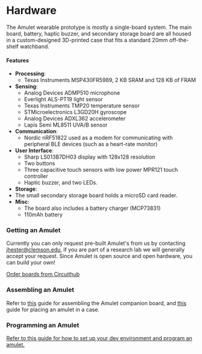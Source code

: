 Hardware
===
The Amulet wearable prototype is mostly a single-board system. 
The main board, battery, haptic buzzer, and secondary storage board are all housed in a custom-designed 3D-printed case that fits a standard 20mm off-the-shelf watchband.

#### Features
- **Processing**: 
  - Texas Instruments MSP430FR5989, 2 KB SRAM and 128 KB of FRAM
- **Sensing**: 
  - Analog Devices ADMP510 microphone
  - Everlight ALS-PT19 light sensor
  - Texas Instruments TMP20 temperature sensor
  - STMicroelectronics L3GD20H gyroscope
  - Analog Devices ADXL362 accelerometer
  - Lapis Semi ML8511 UVA/B sensor
- **Communication**: 
  - Nordic nRF51822 used as a modem for communicating with peripheral BLE devices (such as a heart-rate monitor)
- **User Interface**: 
  - Sharp LS013B7DH03 display with 128x128 resolution
  - Two buttons
  - Three capacitive touch sensors with low power MPR121 touch controller
  - Haptic buzzer, and two LEDs.
- **Storage**:  
 - The small secondary storage board holds a microSD card reader. 
- **Misc**:
  - The board also includes a battery charger (MCP73831)
  - 110mAh battery


### Getting an Amulet
Currently you can only request pre-built Amulet's from us by contacting jhester@clemson.edu, if you are part of a research lab we will generally accept your request.
Since Amulet is open source and open hardware, you can build your own!

[Order boards from Circuithub](https://circuithub.com/projects/jhester/watch)

### Assembling an Amulet
Refer to [this](../media/Amulet_DC_kitec_assembly.pdf) guide for assembling the Amulet companion board, and [this](../media/Amulet_kitec_case_assembly.pdf) guide for placing an amulet in a case.

### Programming an Amulet
[Refer to this guide for how to set up your dev environment and program an amulet.](../GETTING_STARTED.md)
